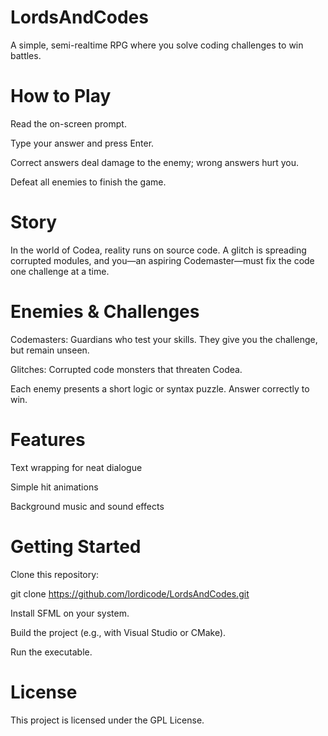# LordsAndCodes
A simple, semi-realtime RPG where you solve coding challenges to win battles.

# How to Play

Read the on-screen prompt.

Type your answer and press Enter.

Correct answers deal damage to the enemy; wrong answers hurt you.

Defeat all enemies to finish the game.

# Story

In the world of Codea, reality runs on source code. A glitch is spreading corrupted modules, and you—an aspiring Codemaster—must fix the code one challenge at a time.

# Enemies & Challenges

Codemasters: Guardians who test your skills. They give you the challenge, but remain unseen.

Glitches: Corrupted code monsters that threaten Codea.

Each enemy presents a short logic or syntax puzzle. Answer correctly to win.

# Features

Text wrapping for neat dialogue

Simple hit animations

Background music and sound effects

# Getting Started

Clone this repository:

git clone https://github.com/lordicode/LordsAndCodes.git

Install SFML on your system.

Build the project (e.g., with Visual Studio or CMake).

Run the executable.

# License

This project is licensed under the GPL License.
